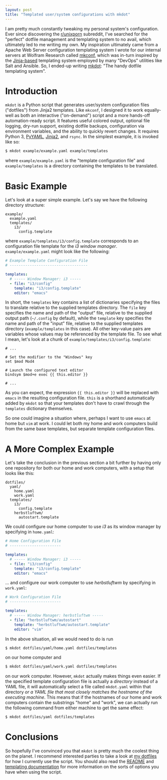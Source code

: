 ```yaml
---
layout: post
title: "Templated user/system configurations with mkdot"
---
```


I am pretty much constantly tweaking my personal system's configuration. Ever since discovering the [r/unixporn](https://www.reddit.com/r/unixporn/) subreddit, I've searched for the "perfect" dotfile management and templating system to no avail, which ultimately led to me writing my own. My inspiration ultimately came from a Apache Web Server configuration templating system I wrote for our internal servers at Wolfram Research called [mkconf](https://github.com/HarrisonTotty/mkconf), which was in-turn inspired by the [Jinja-based](http://jinja.pocoo.org/docs/2.10/) templating system employed by many "DevOps" utilities like Salt and Ansible. So, I ended-up writing [mkdot](https://github.com/HarrisonTotty/mkdot): "The handy dotfile templating system".


# Introduction

`mkdot` is a Python script that generates user/system configuration files ("dotfiles") from Jinja2 templates. Like `mkconf`, I designed it to work equally-well as both an interactive ("on-demand") script and a more hands-off automation-ready script. It features useful colored output, optional file logging, dry-run support, existing dotfile backups, configuration via environment variables, and the ability to quickly revert changes. It requires Python 3, [PyYAML](https://pyyaml.org/), [Jinja2](http://jinja.pocoo.org/docs/2.10/), and `rsync`. In the simplest example, it is invoked like so:

```bash
$ mkdot example/example.yaml example/templates
```

where `example/example.yaml` is the "template configuration file" and `example/templates` is a directory containing the templates to be translated.


# Basic Example

Let's look at a super simple example. Let's say we have the following directory structure:

```
example/
  example.yaml
  templates/
    i3/
      config.template
```

where `example/templates/i3/config.template` corresponds to an configuration file template for the _i3 window manager_. `example/example.yaml` might look like the following:

```yaml
# Example Template Configuration File
# -----------------------------------

templates:
  # ----- Window Manager: i3 -----
  - file: "i3/config"
    template: "i3/config.template"
    editor: "emacs"
```

In short, the `templates` key contains a list of dictionaries specifying the files to translate relative to the supplied templates directory. The `file` key specifies the name and path of the "output" file, relative to the supplied output path (`~/.config` by default), while the `template` key specifies the name and path of the "input" file, relative to the supplied templates directory (`example/templates` in this case). All other key-value pairs are variables whose values may be referenced by the template file. To see what I mean, let's look at a chunk of `example/templates/i3/config.template`:

```
# ...

# Set the modifier to the "Windows" key
set $mod Mod4

# Launch the configured text editor
bindsym $mod+e exec {{ this.editor }}

# ...
```

As you can expect, the expression `{{ this.editor }}` will be replaced with `emacs` in the resulting configuration file. `this` is a shorthand automatically added by `mkdot` so that your templates don't have to crawl through the `templates` dictionary themselves.

So one could imagine a situation where, perhaps I want to use `emacs` at home but `vim` at work. I could let both my home and work computers build from the same base templates, but separate template configuration files.


# A More Complex Example

Let's take the conclusion in the previous section a bit further by having only one repository for both our home and work computers, with a setup that looks like this:

```
dotfiles/
  yaml/
    home.yaml
    work.yaml
  templates/
    i3/
      config.template
    herbstluftwm/
      autostart.template
```

We could configure our home computer to use _i3_ as its window manager by specifying in `home.yaml`:

```yaml
# Home Configuration File
# -----------------------

templates:
  # ----- Window Manager: i3 -----
  - file: "i3/config"
    template: "i3/config.template"
    editor: "emacs"
```

... and configure our work computer to use _herbstluftwm_ by specifying in `work.yaml`:

```yaml
# Work Configuration File
# -----------------------

templates:
  # ----- Window Manager: herbstluftwm -----
  - file: "herbstluftwm/autostart"
    template: "herbstluftwm/autostart.template"
    editor: "vim"
```

In the above situation, all we would need to do is run

```bash
$ mkdot dotfiles/yaml/home.yaml dotfiles/templates
```

on our home computer and

```bash
$ mkdot dotfiles/yaml/work.yaml dotfiles/templates
```

on our work computer. However, `mkdot` actually makes things even easier. If the specified template configuration file is actually a _directory_ instead of a YAML file, it will automatically select a file called `mkdot.yaml` within that directory _or a YAML file that most closely matches the hostname of the executing machine_. This means that if the hostnames of our home and work computers contain the substrings "home" and "work", we can actually run the following command from either machine to get the same effect:

```bash
$ mkdot dotfiles/yaml dotfiles/templates
```


# Conclusions

So hopefully I've convinced you that `mkdot` is pretty much the coolest thing on the planet. I recommend interested parties to take a look at [my dotfiles](https://github.com/HarrisonTotty/dotfiles) for how I currently use the script. You should also read the [README](https://github.com/HarrisonTotty/mkdot/blob/master/README.md) and [templating documentation](https://github.com/HarrisonTotty/mkdot/blob/master/TEMPLATING.md) for more information on the sorts of options you have when using the script.
